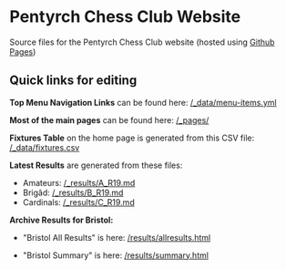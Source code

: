 # Pentyrch Chess Club Website

Source files for the Pentyrch Chess Club website (hosted using [Github Pages](https://jekyllrb.com/docs/github-pages/))

## Quick links for editing

**Top Menu Navigation Links** can be found here:
[/_data/menu-items.yml](https://github.com/PentyrchChess/PentyrchChess.github.io/edit/master/_data/menu-items.yml)

**Most of the main pages** can be found here:
[/_pages/](https://github.com/PentyrchChess/PentyrchChess.github.io/tree/master/_pages)

**Fixtures Table** on the home page is generated from this CSV file:
[/_data/fixtures.csv](https://github.com/PentyrchChess/PentyrchChess.github.io/edit/master/_data/fixtures.csv)

**Latest Results** are generated from these files:  
 - Amateurs: [/_results/A_R19.md](https://github.com/PentyrchChess/PentyrchChess.github.io/edit/master/_results/A_R19.md)
 - Brigâd: [/_results/B_R19.md](https://github.com/PentyrchChess/PentyrchChess.github.io/edit/master/_results/B_R19.md)
 - Cardinals: [/_results/C_R19.md](https://github.com/PentyrchChess/PentyrchChess.github.io/edit/master/_results/C_R19.md)

**Archive Results for Bristol:**  
- "Bristol All Results" is here:
[/results/allresults.html](https://github.com/PentyrchChess/PentyrchChess.github.io/blob/master/results/allresults.html)

- "Bristol Summary" is here:
[/results/summary.html](https://github.com/PentyrchChess/PentyrchChess.github.io/blob/master/results/summary.html)




